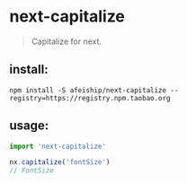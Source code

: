 # next-capitalize
> Capitalize for next.

## install:
```shell
npm install -S afeiship/next-capitalize --registry=https://registry.npm.taobao.org
```

## usage:
```js
import 'next-capitalize'

nx.capitalize('fontSize')
// FontSize
```
